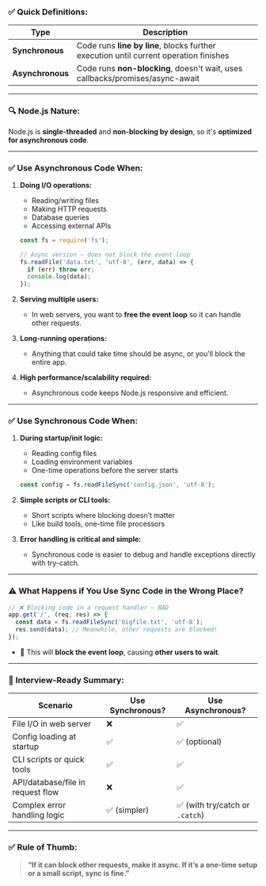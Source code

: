 ### ✅ Quick Definitions:

| Type             | Description                                                                           |
| ---------------- | ------------------------------------------------------------------------------------- |
| **Synchronous**  | Code runs **line by line**, blocks further execution until current operation finishes |
| **Asynchronous** | Code runs **non-blocking**, doesn't wait, uses callbacks/promises/async-await         |

---

### 🔍 Node.js Nature:

Node.js is **single-threaded** and **non-blocking by design**, so it's **optimized for asynchronous code**.

---

### ✅ Use **Asynchronous** Code When:

1. **Doing I/O operations:**

   * Reading/writing files
   * Making HTTP requests
   * Database queries
   * Accessing external APIs

   ```js
   const fs = require('fs');

   // Async version – does not block the event loop
   fs.readFile('data.txt', 'utf-8', (err, data) => {
     if (err) throw err;
     console.log(data);
   });
   ```

2. **Serving multiple users:**

   * In web servers, you want to **free the event loop** so it can handle other requests.

3. **Long-running operations:**

   * Anything that could take time should be async, or you'll block the entire app.

4. **High performance/scalability required:**

   * Asynchronous code keeps Node.js responsive and efficient.

---

### ✅ Use **Synchronous** Code When:

1. **During startup/init logic:**

   * Reading config files
   * Loading environment variables
   * One-time operations before the server starts

   ```js
   const config = fs.readFileSync('config.json', 'utf-8');
   ```

2. **Simple scripts or CLI tools:**

   * Short scripts where blocking doesn’t matter
   * Like build tools, one-time file processors

3. **Error handling is critical and simple:**

   * Synchronous code is easier to debug and handle exceptions directly with try-catch.

---

### ⚠️ What Happens if You Use Sync Code in the Wrong Place?

```js
// ❌ Blocking code in a request handler – BAD
app.get('/', (req, res) => {
  const data = fs.readFileSync('bigfile.txt', 'utf-8');
  res.send(data); // Meanwhile, other requests are blocked!
});
```

* 🧨 This will **block the event loop**, causing **other users to wait**.

---

### 🧠 Interview-Ready Summary:

| Scenario                          | Use Synchronous? | Use Asynchronous?              |
| --------------------------------- | ---------------- | ------------------------------ |
| File I/O in web server            | ❌                | ✅                              |
| Config loading at startup         | ✅                | ✅ (optional)                   |
| CLI scripts or quick tools        | ✅                | ✅                              |
| API/database/file in request flow | ❌                | ✅                              |
| Complex error handling logic      | ✅ (simpler)      | ✅ (with try/catch or `.catch`) |

---

### ✅ Rule of Thumb:

> **“If it can block other requests, make it async. If it’s a one-time setup or a small script, sync is fine.”**